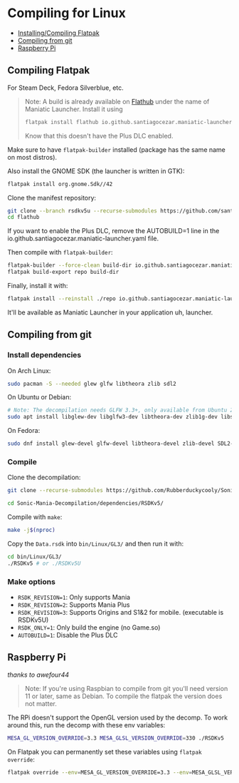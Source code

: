 # Compiling for Linux

- [Installing/Compiling Flatpak](#compiling-flatpak)
- [Compiling from git](#compiling-from-git)
- [Raspberry Pi](#raspberry-pi)


## Compiling Flatpak

For Steam Deck, Fedora Silverblue, etc.

> Note: A build is already available on [Flathub](https://flathub.org) under the name of Maniatic Launcher. Install it using  
> ```sh
> flatpak install flathub io.github.santiagocezar.maniatic-launcher
> ```
> Know that this doesn't have the Plus DLC enabled.

Make sure to have `flatpak-builder` installed (package has the same name on most distros).

Also install the GNOME SDK (the launcher is written in GTK):
```sh
flatpak install org.gnome.Sdk//42
```

Clone the manifest repository:
```sh
git clone --branch rsdkv5u --recurse-submodules https://github.com/santiagocezar/flathub
cd flathub
```

If you want to enable the Plus DLC, remove the AUTOBUILD=1 line in the io.github.santiagocezar.maniatic-launcher.yaml file.

Then compile with `flatpak-builder`:
```sh
flatpak-builder --force-clean build-dir io.github.santiagocezar.maniatic-launcher.yaml
flatpak build-export repo build-dir
```

Finally, install it with:
```sh
flatpak install --reinstall ./repo io.github.santiagocezar.maniatic-launcher
```

It'll be available as Maniatic Launcher in your application uh, launcher.

## Compiling from git

### Install dependencies

On Arch Linux:
```sh
sudo pacman -S --needed glew glfw libtheora zlib sdl2
```

On Ubuntu or Debian:
```sh
# Note: The decompilation needs GLFW 3.3+, only available from Ubuntu 20.04 and Debian 11.
sudo apt install libglew-dev libglfw3-dev libtheora-dev zlib1g-dev libsdl2-dev
```

On Fedora:
```sh
sudo dnf install glew-devel glfw-devel libtheora-devel zlib-devel SDL2-devel
```

### Compile

Clone the decompilation:
```sh
git clone --recurse-submodules https://github.com/Rubberduckycooly/Sonic-Mania-Decompilation

cd Sonic-Mania-Decompilation/dependencies/RSDKv5/
```

Compile with `make`:
```sh
make -j$(nproc)
```

Copy the `Data.rsdk` into `bin/Linux/GL3/` and then run it with:

```sh
cd bin/Linux/GL3/
./RSDKv5 # or ./RSDKv5U
```

### Make options

- `RSDK_REVISION=1`: Only supports Mania
- `RSDK_REVISION=2`: Supports Mania Plus
- `RSDK_REVISION=3`: Supports Origins and S1&2 for mobile. (executable is RSDKv5U)
- `RSDK_ONLY=1`: Only build the engine (no Game.so)
- `AUTOBUILD=1`: Disable the Plus DLC

## Raspberry Pi

_thanks to awefour44_

> Note: If you're using Raspbian to compile from git you'll need version 11 or later, same as Debian. To compile the flatpak the version does not matter.

The RPi doesn't support the OpenGL version used by the decomp. To work around this, run the decomp with these env variables:
```sh
MESA_GL_VERSION_OVERRIDE=3.3 MESA_GLSL_VERSION_OVERRIDE=330 ./RSDKv5
```

On Flatpak you can permanently set these variables using `flatpak override`:
```sh
flatpak override --env=MESA_GL_VERSION_OVERRIDE=3.3 --env=MESA_GLSL_VERSION_OVERRIDE=330  io.github.santiagocezar.maniatic-launcher
```